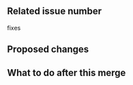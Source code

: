 
## Related issue number <!-- 関連 issue -->

fixes

## Proposed changes <!-- 変更点 -->

## What to do after this merge <!-- このマージ後にやらないといけないこと -->
